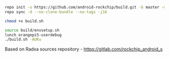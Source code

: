 ``` bash
repo init -u https://github.com/android-rockchip/build.git -b master -m rockchip-s-release.xml
repo sync -d --no-clone-bundle --no-tags -j16

chmod +x build.sh

source build/envsetup.sh
lunch orangepi5-userdebug
./build.sh -AUKu
```

Based on Radxa sources repository - https://gitlab.com/rockchip_android_s
